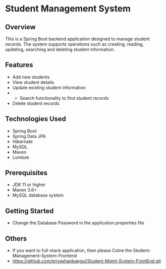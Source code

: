 
# Student Management System

## Overview

This is a Spring Boot backend application designed to manage student records. The system supports operations such as creating, reading, updating, searching and deleting student information.

## Features

- Add new students
- View student details
- Update existing student information
- - Search functionality to find student records
- Delete student records

## Technologies Used

- Spring Boot
- Spring Data JPA
- Hibernate
- MySQL 
- Maven
- Lombok

## Prerequisites

- JDK 11 or higher
- Maven 3.6+
- MySQL database system

## Getting Started
- Change the Database Password in the application.properties file

## Others
- If you want to  full-stack application, then please Colne the Student-Management-System-Frontend
- https://github.com/priyashankapgui/Student-Mgmt-System-FrontEnd.git

